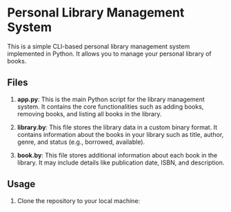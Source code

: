 # Personal Library Management System

This is a simple CLI-based personal library management system implemented in Python. It allows you to manage your personal library of books.

## Files

1. **app.py**: This is the main Python script for the library management system. It contains the core functionalities such as adding books, removing books, and listing all books in the library.

2. **library.by**: This file stores the library data in a custom binary format. It contains information about the books in your library such as title, author, genre, and status (e.g., borrowed, available).

3. **book.by**: This file stores additional information about each book in the library. It may include details like publication date, ISBN, and description.

## Usage

1. Clone the repository to your local machine:

